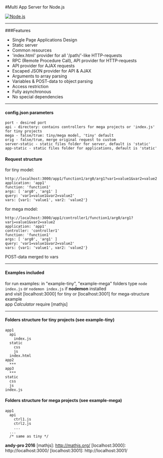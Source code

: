 #Multi App Server for Node.js

[![Node.js](https://upload.wikimedia.org/wikipedia/commons/d/d9/Node.js_logo.svg)](https://nodejs.org)

***

###Features
- Single Page Applications Design
- Static server
- Common resources
- 'index.html' provider for all '/path/'-like HTTP-requests
- RPC (Remote Procedure Call), API provider for HTTP-requests
- API provider for AJAX requests
- Escaped JSON provider for API & AJAX
- Arguments to array parsing
- Variables & POST-data to object parsing
- Access restriction
- Fully asynchronous
- No special dependencies  

***
#### config.json parameters
```
port - desired port
api - directory: contains controllers for mega projects or 'index.js' for tiny projects
mega - false/true: tiny/mega model, 'tiny' default
orig - false/true, merge original request to custom
server-static - static files folder for server, default is 'static'
app-static - static files folder for applications, default is 'static'
```
#### Request structure
for tiny model:
```
http://localhost:3000/app1/function1/arg0/arg1?var1=value1&var2=value2
application: 'app1'
function: 'function1'
args: [ 'arg0', 'arg1' ]
query: 'var1=value1&var2=value2'
vars: {var1: 'value1', var2: 'value2'}
```
for mega model:
```
http://localhost:3000/app1/controller1/function1/arg0/arg1?var1=value1&var2=value2
application: 'app1'
controller: 'controller1'
function: 'function1'
args: [ 'arg0', 'arg1' ]
query: 'var1=value1&var2=value2'
vars: {var1: 'value1', var2: 'value2'}
```
POST-data merged to vars
***
#### Examples included
for run examples: in "example-tiny", "example-mega" folders type ```node index.js``` or ```nodemon index.js``` if **nodemon** installed  
and visit [localhost:3000] for tiny or [localhost:3001] for mega-structure example  
app *Calculator* require [mathjs]

***

#### Folders structure for tiny projects (see example-tiny)
```
app1
  api
    index.js
  static
    css
    js
  index.html
app2
  ***
app3
  ***
static
  css
  js
index.js
```
#### Folders structure for mega projects (see example-mega)
```
app1
  api
    ctrl1.js
    ctrl2.js
    ...
  ...
  /* same as tiny */
```
**andy-pro 2016**
[mathjs]: http://mathjs.org/
[localhost:3000]: http://localhost:3000/
[localhost:3001]: http://localhost:3001/
